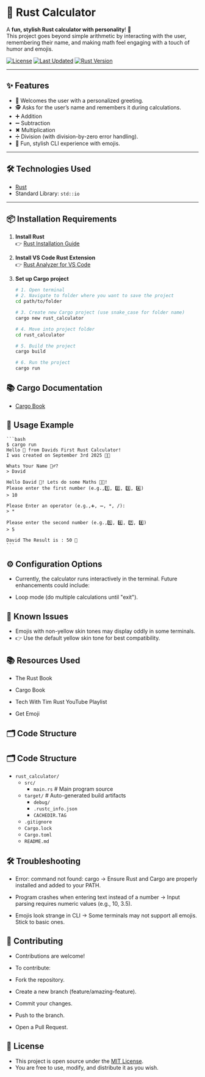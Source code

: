 # 🧮 Rust Calculator

A **fun, stylish Rust calculator with personality**! 🎉  
This project goes beyond simple arithmetic by interacting with the user, remembering their name, and making math feel engaging with a touch of humor and emojis.  

[![License](https://img.shields.io/badge/license-MIT-blue)](LICENSE)
[![Last Updated](https://img.shields.io/badge/last%20updated-04--09--2025-blueviolet)](#)
[![Rust Version](https://img.shields.io/badge/rust-1.89.0-93450a)](https://www.rust-lang.org/)

---

## ✨ Features

- 👋 Welcomes the user with a personalized greeting.  
- 🕵️ Asks for the user’s name and remembers it during calculations.  
- ➕ Addition  
- ➖ Subtraction  
- ✖ Multiplication  
- ➗ Division (with division-by-zero error handling).  
- 🚀 Fun, stylish CLI experience with emojis.  

---

## 🛠️ Technologies Used

- [Rust](https://www.rust-lang.org/)  
- Standard Library: `std::io`  

---

## 📦 Installation Requirements

1. **Install Rust**  
   👉 [Rust Installation Guide](https://www.rust-lang.org/tools/install)

2. **Install VS Code Rust Extension**  
   👉 [Rust Analyzer for VS Code](https://code.visualstudio.com/docs/languages/rust)

3. **Set up Cargo project**  
   ```bash
   # 1. Open terminal
   # 2. Navigate to folder where you want to save the project
   cd path/to/folder

   # 3. Create new Cargo project (use snake_case for folder name)
   cargo new rust_calculator

   # 4. Move into project folder
   cd rust_calculator

   # 5. Build the project
   cargo build

   # 6. Run the project
   cargo run

## 📚 Cargo Documentation
- [Cargo Book](https://doc.rust-lang.org/stable/cargo/index.html)

## 🚀 Usage Example
    ```bash
    $ cargo run
    Hello 👋 from Davids First Rust Calculator!
    I was created on September 3rd 2025 👨‍🍼

    Whats Your Name 🕵️‍♂️?
    > David

    Hello David 🚀! Lets do some Maths 👨‍🏫!
    Please enter the first number (e.g.,1️⃣, 2️⃣, 3️⃣, 4️⃣)
    > 10

    Please Enter an operator (e.g.,➕, ➖, *, /):
    > *

    Please enter the second number (e.g.,5️⃣, 6️⃣, 7️⃣, 8️⃣)
    > 5 

    David The Result is : 50 🥳
    ```


## ⚙️ Configuration Options
- Currently, the calculator runs interactively in the terminal. Future enhancements could include:

- Loop mode (do multiple calculations until "exit").


## 🐛 Known Issues
- Emojis with non-yellow skin tones may display oddly in some terminals.
- 👉 Use the default yellow skin tone for best compatibility.

## 📚 Resources Used
- The Rust Book

- Cargo Book

- Tech With Tim Rust YouTube Playlist

- Get Emoji

## 🗂️ Code Structure

## 🗂️ Code Structure

- `rust_calculator/`
  - `src/`
    - `main.rs`          # Main program source
  - `target/`            # Auto-generated build artifacts
    - `debug/`
    - `.rustc_info.json`
    - `CACHEDIR.TAG`
  - `.gitignore`
  - `Cargo.lock`
  - `Cargo.toml`
  - `README.md`


## 🛠️ Troubleshooting

- Error: command not found: cargo
  → Ensure Rust and Cargo are properly installed and added to your PATH.

- Program crashes when entering text instead of a number
  → Input parsing requires numeric values (e.g., 10, 3.5).

- Emojis look strange in CLI
  → Some terminals may not support all emojis. Stick to basic ones.

## 🤝 Contributing

- Contributions are welcome!
- To contribute:

- Fork the repository.

- Create a new branch (feature/amazing-feature).

- Commit your changes.

- Push to the branch.

- Open a Pull Request.

## 📜 License
- This project is open source under the [MIT License](https://opensource.org/license/mit).
- You are free to use, modify, and distribute it as you wish.

